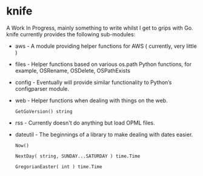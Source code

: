 # knife

A Work In Progress, mainly something to write whilst I get to grips with Go.  knife currently provides the following sub-modules:

 - aws - A module providing helper functions for AWS ( currently, very little )
 - files - Helper functions based on various os.path Python functions, for example, OSRename, OSDelete, OSPathExists
 - config - Eventually will provide similar functionality to Python’s configparser module.
 - web - Helper functions when dealing with things on the web.
 
     `GetGoVersion() string`
     
 - rss - Currently doesn't do anything but load OPML files.
 - dateutil - The beginnings of a library to make dealing with dates easier.

    `Now()`
    
    `NextDay( string, SUNDAY...SATURDAY ) time.Time`

    `GregorianEaster( int ) time.Time` 

